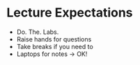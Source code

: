 Lecture Expectations
===
- Do. The. Labs.
- Raise hands for questions
- Take breaks if you need to
- Laptops for notes -> OK!